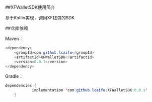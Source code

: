 ##XFWalletSDK使用简介

基于Kotlin实现，调用XF钱包的SDK

##仓库依赖

Maven：
```Java
<dependency>
	<groupId>com.github.lcaifu</groupId>
	<artifactId>XFWalletSDK</artifactId>
	<version>0.0.1</version>
</dependency>
```
Gradle：
```Java
dependencies {
	        implementation 'com.github.lcaifu:XFWalletSDK:0.0.1'
	}
```
